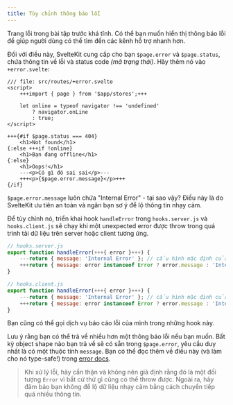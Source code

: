 ```yaml
---
title: Tùy chỉnh thông báo lỗi
---
```


Trang lỗi trong bài tập trước khá tĩnh. Có thể bạn muốn hiển thị thông báo lỗi để giúp người dùng có thể tìm đến các kênh hỗ trợ nhanh hơn.

Đối với điều này, SvelteKit cung cấp cho bạn `$page.error` và `$page.status`, chứa thông tin về lỗi và status code _(mã trạng thái)_. Hãy thêm nó vào `+error.svelte`:

```svelte
/// file: src/routes/+error.svelte
<script>
	+++import { page } from '$app/stores';+++

	let online = typeof navigator !== 'undefined'
		? navigator.onLine
		: true;
</script>

+++{#if $page.status === 404}
	<h1>Not found</h1>
{:else +++if !online}
	<h1>Bạn đang offline</h1>
{:else}
	<h1>Oops!</h1>
	---<p>Có gì đó sai sai</p>---
	+++<p>{$page.error.message}</p>+++
{/if}
```

`$page.error.message` luôn chứa "Internal Error" - tại sao vậy? Điều này là do SvelteKit ưu tiên an toàn và ngăn bạn sơ ý để lộ thông tin nhạy cảm.

Để tùy chỉnh nó, triển khai hook `handleError` trong `hooks.server.js` và `hooks.client.js`  sẽ chạy khi một unexpected error được throw trong quá trình tải dữ liệu trên server hoặc client tương ứng.

```js
// hooks.server.js
export function handleError(+++{ error }+++) {
    ---return { message: 'Internal Error' }; // cấu hình mặc định của hook này---
    +++return { message: error instanceof Error ? error.message : 'Internal Error' };+++
}
```

```js
// hooks.client.js
export function handleError(+++{ error }+++) {
    ---return { message: 'Internal Error' }; // cấu hình mặc định của hook này---
    +++return { message: error instanceof Error ? error.message : 'Internal Error' };+++
}
```

Bạn cũng có thể gọi dịch vụ báo cáo lỗi của mình trong những hook này.

Lưu ý rằng bạn có thể trả về nhiều hơn một thông báo lỗi nếu bạn muốn. Bất kỳ object shape nào bạn trả về sẽ có sẵn trong `$page.error`, yêu cầu duy nhất là có một thuộc tính `message`. Bạn có thể đọc thêm về điều này (và làm cho nó type-safe!) trong [error docs](https://kit.svelte.dev/docs/errors).

> Khi xử lý lỗi, hãy cẩn thận và không nên giả định rằng đó là một đối tượng `Error` vì bất cứ thứ gì cũng có thể throw được. Ngoài ra, hãy đảm bảo bạn không để lộ dữ liệu nhạy cảm bằng cách chuyển tiếp quá nhiều thông tin.
